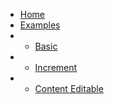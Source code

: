 
* [Home](/)
* [Examples](/)
* * [Basic](usage/basic.md)
* * [Increment](usage/increase.md)
* * [Content Editable](usage/content.md)
